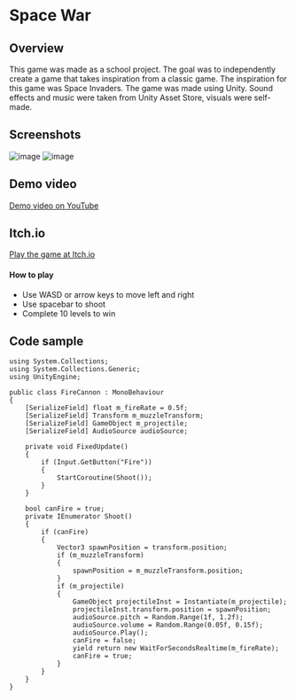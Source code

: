 # Space War

## Overview
This game was made as a school project. The goal was to independently create a game that takes inspiration from a classic game. The inspiration for this game was Space Invaders. The game was made using Unity. Sound effects and music were taken from Unity Asset Store, visuals were self-made.

## Screenshots
![image](https://github.com/MariaWeckstrom/PortfolioProject1/assets/111729331/689a6b14-9f7a-4216-b414-60c5526824ec)
![image](https://github.com/MariaWeckstrom/PortfolioProject1/assets/111729331/3f45cfe3-642c-42db-9496-bb8e2780cdc7)

## Demo video
[Demo video on YouTube](https://youtu.be/gB-jNkPDpsw)

## Itch.io
[Play the game at Itch.io](https://mariaweckstrom.itch.io/space-war)

#### How to play
- Use WASD or arrow keys to move left and right
- Use spacebar to shoot
- Complete 10 levels to win


## Code sample
```
using System.Collections;
using System.Collections.Generic;
using UnityEngine;

public class FireCannon : MonoBehaviour
{
    [SerializeField] float m_fireRate = 0.5f;
    [SerializeField] Transform m_muzzleTransform;
    [SerializeField] GameObject m_projectile;
    [SerializeField] AudioSource audioSource;

    private void FixedUpdate()
    {
        if (Input.GetButton("Fire"))
        {
            StartCoroutine(Shoot());
        }
    }

    bool canFire = true;
    private IEnumerator Shoot()
    {
        if (canFire)
        {
            Vector3 spawnPosition = transform.position;
            if (m_muzzleTransform)
            {
                spawnPosition = m_muzzleTransform.position;
            }
            if (m_projectile)
            {
                GameObject projectileInst = Instantiate(m_projectile);
                projectileInst.transform.position = spawnPosition;
                audioSource.pitch = Random.Range(1f, 1.2f);
                audioSource.volume = Random.Range(0.05f, 0.15f);
                audioSource.Play();
                canFire = false;
                yield return new WaitForSecondsRealtime(m_fireRate);
                canFire = true;
            }
        }
    }
}
```
